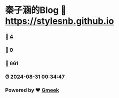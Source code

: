 # 秦子涵的Blog :link: https://stylesnb.github.io 
### :page_facing_up: [4](https://stylesnb.github.io/tag.html) 
### :speech_balloon: 0 
### :hibiscus: 661 
### :alarm_clock: 2024-08-31 00:34:47 
### Powered by :heart: [Gmeek](https://github.com/Meekdai/Gmeek)
